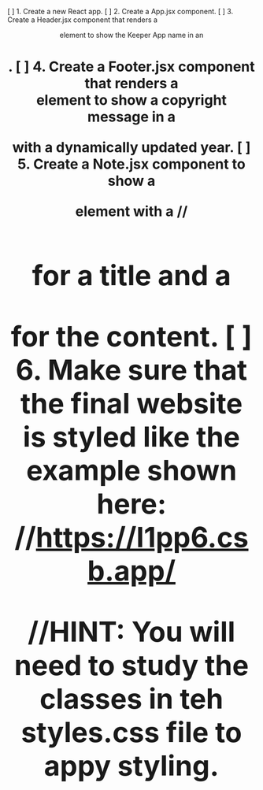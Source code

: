 [ ] 1. Create a new React app.
[ ] 2. Create a App.jsx component.
[ ] 3. Create a Header.jsx component that renders a <header> element
to show the Keeper App name in an <h1>.
[ ] 4. Create a Footer.jsx component that renders a <footer> element
to show a copyright message in a <p> with a dynamically updated year.
[ ] 5. Create a Note.jsx component to show a <div> element with a
//<h1> for a title and a <p> for the content.
[ ] 6. Make sure that the final website is styled like the example shown here:
//https://l1pp6.csb.app/

//HINT: You will need to study the classes in teh styles.css file to appy styling.
